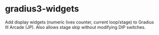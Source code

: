 # gradius3-widgets
Add display widgets (numeric lives counter, current loop/stage) to Gradius III Arcade (JP).  Also allows stage skip without modifying DIP switches.
